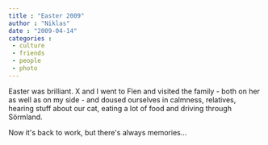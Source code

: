 ```yaml
---
title : "Easter 2009"
author : "Niklas"
date : "2009-04-14"
categories : 
 - culture
 - friends
 - people
 - photo
---
```


Easter was brilliant. X and I went to Flen and visited the family - both on her as well as on my side - and doused ourselves in calmness, relatives, hearing stuff about our cat, eating a lot of food and driving through Sörmland.

Now it's back to work, but there's always memories...

<script src="http://widgets.fotonauts.com/albums/bSXiEKx-ni4/entries/M_NRJFkbWh4/widget/width/500" type="text/javascript"></script>
